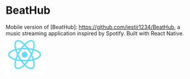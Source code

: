 # BeatHub

Mobile version of [BeatHub]: https://github.com/jestir1234/BeatHub, a music streaming application inspired by Spotify. Built with React Native.![react-native](./screenshots/react-native.png)
